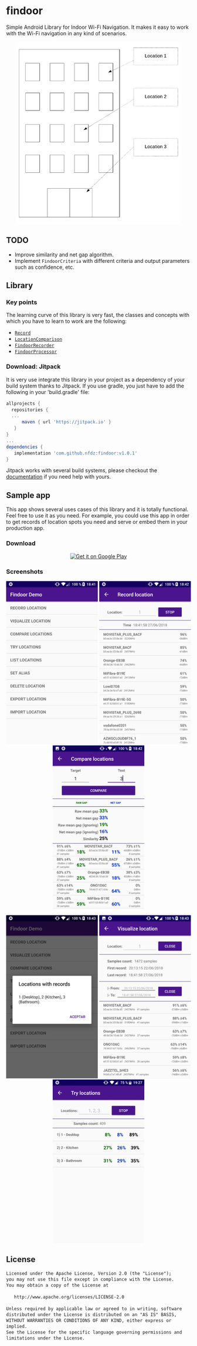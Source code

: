 # findoor

Simple Android Library for Indoor Wi-Fi Navigation. It makes it easy to work with the Wi-Fi navigation in any kind of scenarios.

<p align="center">
  <img src="dev/dummy-scenario.png?raw=true" alt="Dummy scenario"/>
</p>

## TODO
 * Improve similarity and net gap algorithm.
 * Implement `FindoorCriteria` with different criteria and output parameters such as confidence, etc.

## Library

### Key points
The learning curve of this library is very fast, the classes and concepts with which you have to learn to work are the following:
 * [`Record`](https://github.com/nfdz/findoor/blob/master/findoor/src/main/java/io/github/nfdz/findoor/model/Record.java) 
 * [`LocationComparison`](https://github.com/nfdz/findoor/blob/master/findoor/src/main/java/io/github/nfdz/findoor/model/LocationComparison.java)
 * [`FindoorRecorder`](https://github.com/nfdz/findoor/blob/master/findoor/src/main/java/io/github/nfdz/findoor/FindoorRecorder.java)
 * [`FindoorProcessor`](https://github.com/nfdz/findoor/blob/master/findoor/src/main/java/io/github/nfdz/findoor/FindoorProcessor.java)

### Download: Jitpack

It is very use integrate this library in your project as a dependency of your build system thanks to Jitpack. If you use gradle, you just have to add the following in your 'build.gradle' file:

   ```gradle
   allprojects {
	 repositories {
	 ...
         maven { url 'https://jitpack.io' }
      }
   }
   ...
   dependencies {
      implementation 'com.github.nfdz:findoor:v1.0.1'
   }
   ```

Jitpack works with several build systems, please checkout the [documentation](https://jitpack.io/docs/BUILDING/) if you need help with yours.

## Sample app

This app shows several uses cases of this library and it is totally functional. Feel free to use it as you need. For example, you could use this app in order to get records of location spots you need and serve or embed them in your production app.

### Download

<p align="center"><a href="https://play.google.com/store/apps/details?id=io.github.nfdz.TODO">
  <img width="250" src="https://play.google.com/intl/en_us/badges/images/generic/en_badge_web_generic.png?raw=true" alt="Get it on Google Play"/>
</a></p>

### Screenshots

<p align="center">
  <img src="dev/screenshots/1.png?raw=true" width="250" alt="Main"/>
  <img src="dev/screenshots/2.png?raw=true" width="250" alt="Record"/>
  <img src="dev/screenshots/3.png?raw=true" width="250" alt="Compare"/>
</p>
<p align="center">
  <img src="dev/screenshots/4.png?raw=true" width="250" alt="List"/>
  <img src="dev/screenshots/5.png?raw=true" width="250" alt="Visualize"/>
  <img src="dev/screenshots/6.png?raw=true" width="250" alt="Try"/>
</p>

## License

    Licensed under the Apache License, Version 2.0 (the "License");
    you may not use this file except in compliance with the License.
    You may obtain a copy of the License at

       http://www.apache.org/licenses/LICENSE-2.0

    Unless required by applicable law or agreed to in writing, software
    distributed under the License is distributed on an "AS IS" BASIS,
    WITHOUT WARRANTIES OR CONDITIONS OF ANY KIND, either express or implied.
    See the License for the specific language governing permissions and
    limitations under the License.

